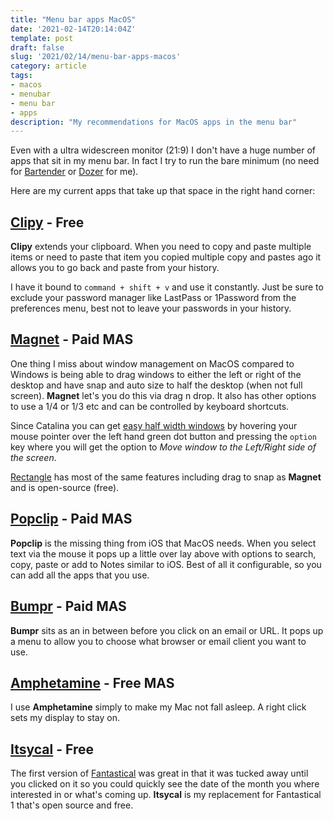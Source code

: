 ```yaml
---
title: "Menu bar apps MacOS"
date: '2021-02-14T20:14:04Z'
template: post
draft: false
slug: '2021/02/14/menu-bar-apps-macos'
category: article
tags:
- macos
- menubar
- menu bar
- apps
description: "My recommendations for MacOS apps in the menu bar"
--- 
```


Even with a ultra widescreen monitor (21:9) I don't have a huge number of apps that sit in my menu bar. In fact I try to run the bare minimum (no need for [Bartender](https://www.macbartender.com) or [Dozer](https://github.com/Mortennn/Dozer) for me). 

Here are my current apps that take up that space in the right hand corner:

## [Clipy](https://clipy-app.com) - Free

**Clipy** extends your clipboard. When you need to copy and paste multiple items or need to paste that item you copied multiple copy and pastes ago it allows you to go back and paste from your history.

I have it bound to `command + shift + v` and use it constantly. Just be sure to exclude your password manager like LastPass or 1Password from the preferences menu, best not to leave your passwords in your history.

## [Magnet](https://magnet.crowdcafe.com) - Paid MAS

One thing I miss about window management on MacOS compared to Windows is being able to drag windows to either the left or right of the desktop and have snap and auto size to half the desktop (when not full screen). **Magnet** let's you do this via drag n drop.  It also has other options to use a 1/4 or 1/3 etc and can be controlled by keyboard shortcuts. 

Since Catalina you can get [easy half width windows](https://www.theverge.com/2020/3/6/21168153/macos-catalina-windows-size-rearrange-how-to) by hovering your mouse pointer over the left hand green dot button and pressing the `option` key where you will get the option to *Move window to the Left/Right side of the screen*.

[Rectangle](https://rectangleapp.com) has most of the same features including drag to snap as **Magnet** and is open-source (free).

## [Popclip](https://pilotmoon.com/popclip/) - Paid MAS

**Popclip** is the missing thing from iOS that MacOS needs. When you select text via the mouse it pops up a little over lay above with options to search, copy, paste or add to Notes similar to iOS. Best of all it configurable, so you can add all the apps that you use.

## [Bumpr](https://www.getbumpr.com) - Paid MAS

**Bumpr** sits as an in between before you click on an email or URL. It pops up a menu to allow you to choose what browser or email client you want to use. 

## [Amphetamine](https://apps.apple.com/nz/app/amphetamine/id937984704?mt=12) - Free MAS

I use **Amphetamine** simply to make my Mac not fall asleep. A right click sets my display to stay on.

## [Itsycal](https://www.mowglii.com/itsycal/) - Free

The first version of [Fantastical](https://flexibits.com/fantastical) was great in that it was tucked away until you clicked on it so you could quickly see the date of the month you where interested in or what's coming up. **Itsycal** is my replacement for Fantastical 1 that's open source and free.
